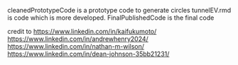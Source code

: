 cleanedPrototypeCode is a prototype code to generate circles
tunnelEV.rmd is code which is more developed.
FinalPublishedCode is the final code

credit to 
https://www.linkedin.com/in/kaifukumoto/
https://www.linkedin.com/in/andrewhenry2024/
https://www.linkedin.com/in/nathan-m-wilson/
https://www.linkedin.com/in/dean-johnson-35bb21231/
